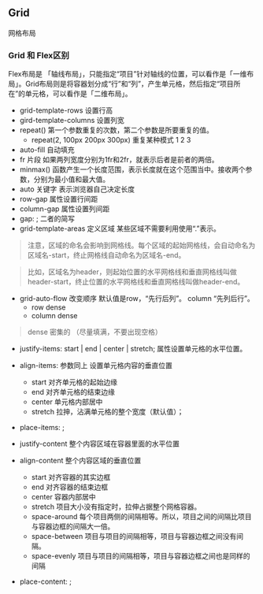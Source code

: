 ## Grid
网格布局

### Grid 和 Flex区别
Flex布局是 「轴线布局」，只能指定“项目”针对轴线的位置，可以看作是「一维布局」。Grid布局则是将容器划分成“行”和“列”，产生单元格，然后指定“项目所在”的单元格，可以看作是「二维布局」。

- grid-template-rows 设置行高
- gird-template-columns 设置列宽
- repeat() 第一个参数重复的次数，第二个参数是所要重复的值。
    - repeat(2, 100px 200px 300px) 重复某种模式 1 2 3
- auto-fill 自动填充
- fr 片段 如果两列宽度分别为1fr和2fr，就表示后者是前者的两倍。
- minmax() 函数产生一个长度范围，表示长度就在这个范围当中。接收两个参数，分别为最小值和最大值。
- auto 关键字 表示浏览器自己决定长度
- row-gap 属性设置行间距
- column-gap 属性设置列间距
- gap: <grid-row-gap> <grid-column-gap>; 二者的简写
- grid-template-areas 定义区域  某些区域不需要利用使用“.”表示。
>注意，区域的命名会影响到网格线。每个区域的起始网格线，会自动命名为区域名-start，终止网格线自动命名为区域名-end。

>比如，区域名为header，则起始位置的水平网格线和垂直网格线叫做header-start，终止位置的水平网格线和垂直网格线叫做header-end。

- grid-auto-flow 改变顺序 默认值是row，“先行后列”。 column “先列后行”。
    - row dense
    - column dense
> dense 密集的  （尽量填满，不要出现空格）

- justify-items: start | end | center | stretch; 属性设置单元格的水平位置。
- align-items: 参数同上   设置单元格内容的垂直位置
    - start 对齐单元格的起始边缘
    - end 对齐单元格的结束边缘
    - center 单元格内部居中
    - stretch 拉抻，沾满单元格的整个宽度（默认值）；
- place-items: <align-items> <justify-items>;

- justify-content 整个内容区域在容器里面的水平位置
- align-content 整个内容区域的垂直位置
    - start 对齐容器的其实边框
    - end 对齐容器的结束边框
    - center 容器内部居中
    - stretch 项目大小没有指定时，拉伸占据整个网格容器。
    - space-around 每个项目两侧的间隔相等。所以，项目之间的间隔比项目与容器边框的间隔大一倍。
    - space-between 项目与项目的间隔相等，项目与容器边框之间没有间隔。
    - space-evenly 项目与项目的间隔相等，项目与容器边框之间也是同样的间隔
- place-content: <align-content> <justify-content>;